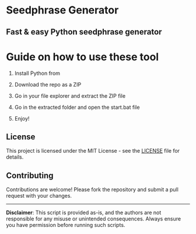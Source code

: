 # Seedphrase Generator    
   
## Fast & easy Python seedphrase generator  
     
# Guide on how to use these tool    
       
1. Install Python from  
 
2. Download the repo as a ZIP 

3. Go in your file explorer and extract the ZIP file   
    
4. Go in the extracted folder and open the start.bat file  
 
5. Enjoy!     
      
## License     
  
This project is licensed under the MIT License - see the [LICENSE](LICENSE) file for details.      
   
## Contributing  
    
Contributions are welcome! Please fork the repository and submit a pull request with your changes.     
   
---    
   
**Disclaimer**: This script is provided as-is, and the authors are not responsible for any misuse or unintended consequences. Always ensure you have permission before running such scripts.   